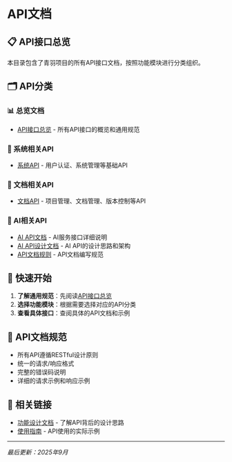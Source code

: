 # API文档

## 📋 API接口总览

本目录包含了青羽项目的所有API接口文档，按照功能模块进行分类组织。

## 🗂️ API分类

### 📊 总览文档
- [API接口总览](./API接口总览.md) - 所有API接口的概览和通用规范

### 🔐 系统相关API
- [系统API](./system/) - 用户认证、系统管理等基础API

### 📄 文档相关API  
- [文档API](./document/) - 项目管理、文档管理、版本控制等API

### 🤖 AI相关API
- [AI API文档](./ai/AI_API_Documentation.md) - AI服务接口详细说明
- [AI API设计文档](./ai/AI_API_Design_Document.md) - AI API的设计思路和架构
- [API文档规则](./ai/API_Document_Rule.md) - API文档编写规范

## 🚀 快速开始

1. **了解通用规范**：先阅读[API接口总览](./API接口总览.md)
2. **选择功能模块**：根据需要选择对应的API分类
3. **查看具体接口**：查阅具体的API文档和示例

## 📝 API文档规范

- 所有API遵循RESTful设计原则
- 统一的请求/响应格式
- 完整的错误码说明
- 详细的请求示例和响应示例

## 🔗 相关链接

- [功能设计文档](../design/) - 了解API背后的设计思路
- [使用指南](../usage/) - API使用的实际示例

---

*最后更新：2025年9月*